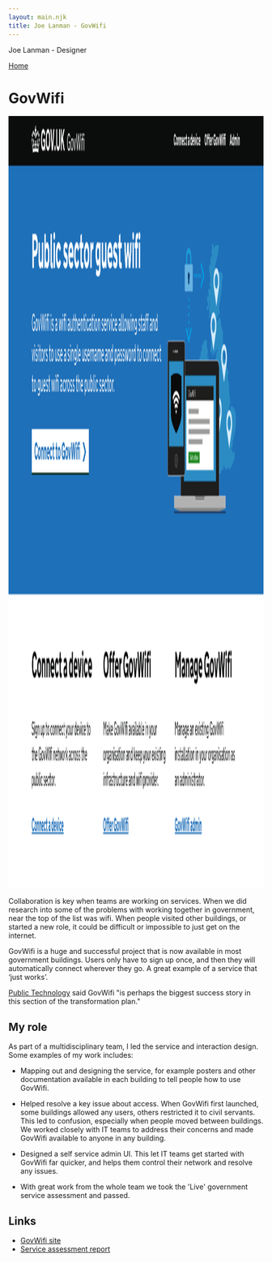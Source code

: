 ```yaml
---
layout: main.njk
title: Joe Lanman - GovWifi
---
```


Joe Lanman - Designer

<div class="home-link">

  [Home](/)

</div>

# GovWifi

<img width="2352" height="1524" src="/assets/images/govwifi-home.webp" alt="Screenshot. Public sector guest wifi. GovWifi is a wifi authentication service allowing staff and visitors to use a single username and password to connect to guest wifi across the public sector. Links for Connect a device, Offer GovWifi and Manage Govwifi.">

Collaboration is key when teams are working on services. When we did research into some of the problems with working together in government, near the top of the list was wifi. When people visited other buildings, or started a new role, it could be difficult or impossible to just get on the internet.

GovWifi is a huge and successful project that is now available in most government buildings. Users only have to sign up once, and then they will automatically connect wherever they go. A great example of a service that ‘just works’.

[Public Technology](https://www.publictechnology.net/2019/02/25/business-and-industry/government-transformation-strategy-has-it-stuck/) said GovWifi "is perhaps the biggest success story in this section of the transformation plan."

## My role

As part of a multidisciplinary team, I led the service and interaction design. Some examples of my work includes:

 - Mapping out and designing the service, for example posters and other documentation available in each building to tell people how to use GovWifi.

 - Helped resolve a key issue about access. When GovWifi first launched, some buildings allowed any users, others restricted it to civil servants. This led to confusion, especially when people moved between buildings. We worked closely with IT teams to address their concerns and made GovWifi available to anyone in any building.

 - Designed a self service admin UI. This let IT teams get started with GovWifi far quicker, and helps them control their network and resolve any issues.

 - With great work from the whole team we took the 'Live' government service assessment and passed.

## Links

 - [GovWifi site](https://wifi.service.gov.uk)
 - [Service assessment report](https://www.gov.uk/service-standard-reports/govwifi)
